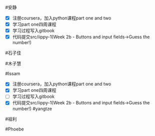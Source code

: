 
#安静
- [x] 注册coursera，加入python课程part one and two 
- [x] 学习part one四周课程
- [x] 学习过程写入gitbook
- [x] 代码提交src/iippy-1(Week 2b - Buttons and input fields->Guess the number!)

#石子佳

#木子慧

#Issam
- [x] 注册coursera，加入python课程part one and two 
- [x] 学习part one四周课程
- [ ] 学习过程写入gitbook
- [x] 代码提交src/iippy-1(Week 2b - Buttons and input fields->Guess the number!)
#yangtze

#祖利

#Phoebe

